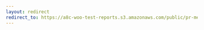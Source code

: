 ```yaml
---
layout: redirect
redirect_to: https://a8c-woo-test-reports.s3.amazonaws.com/public/pr-merge/44633/api/index.html
---
```

